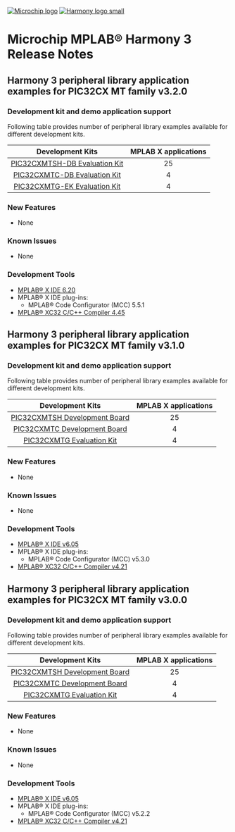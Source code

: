 [![Microchip logo](https://raw.githubusercontent.com/wiki/Microchip-MPLAB-Harmony/Microchip-MPLAB-Harmony.github.io/images/microchip_logo.png)](https://www.microchip.com)
[![Harmony logo small](https://raw.githubusercontent.com/wiki/Microchip-MPLAB-Harmony/Microchip-MPLAB-Harmony.github.io/images/microchip_mplab_harmony_logo_small.png)](https://www.microchip.com/en-us/tools-resources/configure/mplab-harmony)

# Microchip MPLAB® Harmony 3 Release Notes

## Harmony 3 peripheral library application examples for PIC32CX MT family v3.2.0

### Development kit and demo application support

Following table provides number of peripheral library examples available for different development kits.

| Development Kits  | MPLAB X applications |
|:-----------------:|:-------------------:|
| [PIC32CXMTSH-DB Evaluation Kit](https://www.microchip.com/en-us/development-tool/EV84M21A) | 25 |
| [PIC32CXMTC-DB Evaluation Kit](https://www.microchip.com/en-us/development-tool/EV58E84A) | 4 |
| [PIC32CXMTG-EK Evaluation Kit](https://www.microchip.com/en-us/development-tool/EV11K09A) | 4 |

### New Features

- None

### Known Issues

- None

### Development Tools

- [MPLAB® X IDE 6.20](https://www.microchip.com/mplab/mplab-x-ide)
- MPLAB® X IDE plug-ins:
  - MPLAB® Code Configurator (MCC) 5.5.1
- [MPLAB® XC32 C/C++ Compiler 4.45](https://www.microchip.com/mplab/compilers)

## Harmony 3 peripheral library application examples for PIC32CX MT family  v3.1.0

### Development kit and demo application support

Following table provides number of peripheral library examples available for different development kits.

| Development Kits  | MPLAB X applications |
|:-----------------:|:-------------------:|
| [PIC32CXMTSH Development Board](https://www.microchip.com/en-us/development-tool/PIC32CXMTSH-DB) | 25 |
| [PIC32CXMTC Development Board](https://www.microchip.com/en-us/development-tool/EV58E84A) | 4 |
| [PIC32CXMTG Evaluation Kit](https://www.microchip.com/en-us/development-tool/EV11K09A) | 4 |

### New Features

- None

### Known Issues

- None

### Development Tools

- [MPLAB® X IDE v6.05](https://www.microchip.com/mplab/mplab-x-ide)
- MPLAB® X IDE plug-ins:
  - MPLAB® Code Configurator (MCC) v5.3.0
- [MPLAB® XC32 C/C++ Compiler v4.21](https://www.microchip.com/mplab/compilers)

## Harmony 3 peripheral library application examples for PIC32CX MT family v3.0.0

### Development kit and demo application support

Following table provides number of peripheral library examples available for different development kits.

| Development Kits  | MPLAB X applications |
|:-----------------:|:-------------------:|
| [PIC32CXMTSH Development Board](https://www.microchip.com/en-us/development-tool/PIC32CXMTSH-DB) | 25 |
| [PIC32CXMTC Development Board](https://www.microchip.com/en-us/development-tool/EV58E84A) | 4 |
| [PIC32CXMTG Evaluation Kit](https://www.microchip.com/en-us/development-tool/EV11K09A) | 4 |

### New Features

- None

### Known Issues

- None

### Development Tools

- [MPLAB® X IDE v6.05](https://www.microchip.com/mplab/mplab-x-ide)
- MPLAB® X IDE plug-ins:
  - MPLAB® Code Configurator (MCC) v5.2.2
- [MPLAB® XC32 C/C++ Compiler v4.21](https://www.microchip.com/mplab/compilers)
